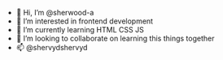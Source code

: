 - 👋 Hi, I’m @sherwood-a
- 👀 I’m interested in frontend development
- 🌱 I’m currently learning HTML CSS JS
- 💞️ I’m looking to collaborate on learning this things together
- 📫 @shervydshervyd

<!---
sherwood-a/sherwood-a is a ✨ special ✨ repository because its `README.md` (this file) appears on your GitHub profile.
You can click the Preview link to take a look at your changes.
--->
